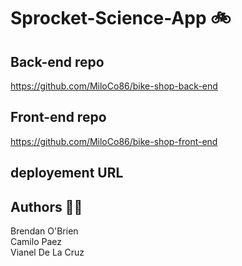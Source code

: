 # Sprocket-Science-App 🚲

## Back-end repo

https://github.com/MiloCo86/bike-shop-back-end

## Front-end repo

https://github.com/MiloCo86/bike-shop-front-end

## deployement URL

## Authors 🧑‍💻

Brendan O'Brien
<br>
Camilo Paez
<br>
Vianel De La Cruz
